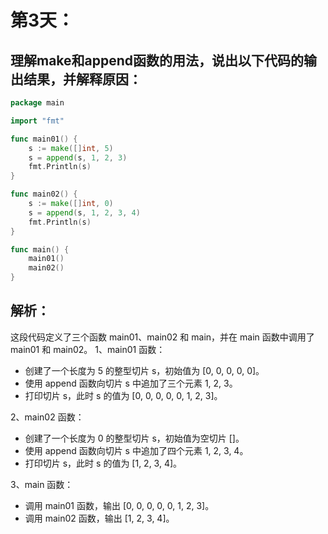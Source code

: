 # 第3天：

## 理解make和append函数的用法，说出以下代码的输出结果，并解释原因：

```go
package main

import "fmt"

func main01() {
	s := make([]int, 5)
	s = append(s, 1, 2, 3)
	fmt.Println(s)
}

func main02() {
	s := make([]int, 0)
	s = append(s, 1, 2, 3, 4)
	fmt.Println(s)
}

func main() {
	main01()
	main02()
}
```

## 解析：
这段代码定义了三个函数 main01、main02 和 main，并在 main 函数中调用了 main01 和 main02。
1、main01 函数：
- 创建了一个长度为 5 的整型切片 s，初始值为 [0, 0, 0, 0, 0]。
- 使用 append 函数向切片 s 中追加了三个元素 1, 2, 3。
- 打印切片 s，此时 s 的值为 [0, 0, 0, 0, 0, 1, 2, 3]。

2、main02 函数：
- 创建了一个长度为 0 的整型切片 s，初始值为空切片 []。
- 使用 append 函数向切片 s 中追加了四个元素 1, 2, 3, 4。
- 打印切片 s，此时 s 的值为 [1, 2, 3, 4]。

3、main 函数：
- 调用 main01 函数，输出 [0, 0, 0, 0, 0, 1, 2, 3]。
- 调用 main02 函数，输出 [1, 2, 3, 4]。

